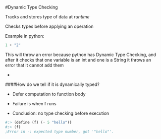 #Dynamic Type Checking

Tracks and stores type of data at *runtime*

Checks types before applying an operation

Example in python:

```python
1 + "2"
```

This will throw an error because python has Dynamic Type Checking, and after it checks that one variable is an int and one is a String it throws an error that it cannot add them

-

####How do we tell if it is dynamically typed?

- Defer computation to function body

- Failure is when f runs

- Conclusion: no type checking before execution

```scheme
#;> (define (f) (- 5 "hello"))
#;> (f)
;Error in -: expected type number, got '"hello"'.
```
